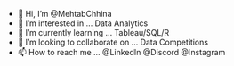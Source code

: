 - 👋 Hi, I’m @MehtabChhina
- 👀 I’m interested in ... Data Analytics 
- 🌱 I’m currently learning ... Tableau/SQL/R
- 💞️ I’m looking to collaborate on ... Data Competitions
- 📫 How to reach me ... @LinkedIn @Discord @Instagram

<!---
MehtabChhina/MehtabChhina is a ✨ special ✨ repository because its `README.md` (this file) appears on your GitHub profile.
You can click the Preview link to take a look at your changes.
--->
